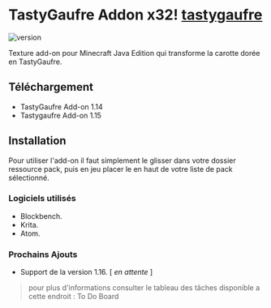 
# TastyGaufre Addon x32! [tastygaufre](https://img.shields.io/badge/Version-1.0-important)

![version](https://img.shields.io/badge/Version-1.0-important)

Texture add-on pour Minecraft Java Edition qui transforme la carotte dorée en TastyGaufre.

## Téléchargement

- TastyGaufre Add-on 1.14
- Tastygaufre Add-on 1.15

## Installation

Pour utiliser l'add-on il faut simplement le glisser dans votre dossier ressource pack, puis en jeu
placer le en haut de votre liste de pack sélectionné.

### Logiciels utilisés

- Blockbench.
- Krita.
- Atom.

### Prochains Ajouts

- Support de la version 1.16. [ _en attente_ ]

> pour plus d'informations consulter le tableau des tâches disponible a cette endroit : To Do Board
